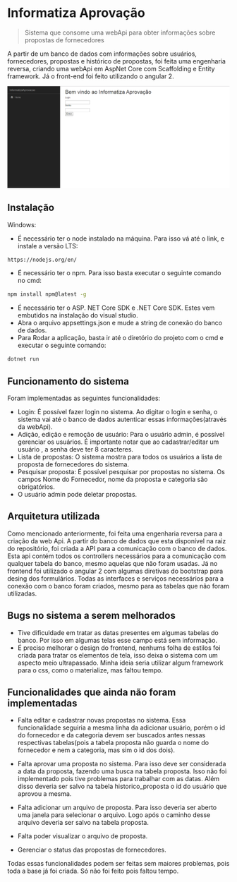# Informatiza Aprovação
> Sistema que consome uma webApi para obter informações sobre propostas de fornecedores

A partir de um banco de dados com informações sobre usuários, fornecedores, propostas e histórico de propostas, foi feita uma engenharia reversa, criando uma webApi em AspNet Core com Scaffolding e Entity framework.
Já o front-end foi feito utilizando o angular 2.

![](./paginaInicial.png)

## Instalação

Windows:
- É necessário ter o node instalado na máquina. Para isso vá até o link, e instale a versão LTS:
```sh
https://nodejs.org/en/
```
- É necessário ter o npm. Para isso basta executar o seguinte comando no cmd:
```sh
npm install npm@latest -g
```
- É necessário ter o ASP. NET Core SDK e .NET Core SDK. Estes vem embutidos na instalação do visual studio.
- Abra o arquivo appsettings.json e mude a string de conexão do banco de dados.
- Para Rodar a aplicação, basta ir até o diretório do projeto com o cmd e executar o seguinte comando:
```sh
dotnet run
```

## Funcionamento do sistema

Foram implementadas as seguintes funcionalidades:
- Login: É possível fazer login no sistema. Ao digitar o login e senha, o sistema vai até o banco de dados autenticar essas informações(através da webApi).
- Adição, edição e remoção de usuário: Para o usuário admin, é possível gerenciar os usuários. É importante notar que ao cadastrar/editar um usuário , a senha deve ter 8 caracteres.
- Lista de propostas: O sistema mostra para todos os usuários a lista de proposta de fornecedores do sistema.
- Pesquisar proposta: É possível pesquisar por propostas no sistema. Os campos Nome do Fornecedor, nome da proposta e categoria são obrigatórios.
- O usuário admin pode deletar propostas.

## Arquitetura utilizada

Como mencionado anteriormente, foi feita uma engenharia reversa para a criação da web Api. A partir do banco de dados que esta disponível na raiz do repositório, foi criada a API para a comunicação com o banco de dados. Esta api contém todos os controllers necessários para a comunicação com qualquer tabela do banco, mesmo aquelas que não foram usadas.
Já no frontend foi utilizado o angular 2 com algumas diretivas do bootstrap para desing dos formulários. Todas as interfaces e serviços necessários para a conexão com o banco foram criados, mesmo para as tabelas que não foram utilizadas.

## Bugs no sistema a serem melhorados

- Tive dificuldade em tratar as datas presentes em algumas tabelas do banco. Por isso em algumas telas esse campo está sem informação.
- É preciso melhorar o design do frontend, nenhums folha de estilos foi criada para tratar os elementos de tela, isso deixa o sistema com um aspecto meio ultrapassado. 
Minha ideia seria utilizar algum framework para o css, como o materialize, mas faltou tempo.

## Funcionalidades que ainda não foram implementadas

- Falta editar e cadastrar novas propostas no sistema. Essa funcionalidade seguiria a mesma linha da adicionar usuário, porém o id do fornecedor e da categoria devem ser buscados antes nessas respectivas tabelas(pois a tabela proposta não guarda o nome do fornecedor e nem a categoria, mas sim o id dos dois).

- Falta aprovar uma proposta no sistema. Para isso deve ser considerada a data da proposta, fazendo uma busca na tabela proposta. Isso não foi implementado pois tive problemas para trabalhar com as datas. Além disso deveria ser salvo na tabela historico_proposta o id do usuário que aprovou a mesma.

- Falta adicionar um arquivo de proposta. Para isso deveria ser aberto uma janela para selecionar o arquivo. Logo após o caminho desse arquivo deveria ser salvo na tabela proposta.

- Falta poder visualizar o arquivo de proposta.
- Gerenciar o status das propostas de fornecedores.

Todas essas funcionalidades podem ser feitas sem maiores problemas, pois toda a base já foi criada. Só não foi feito pois faltou tempo.
